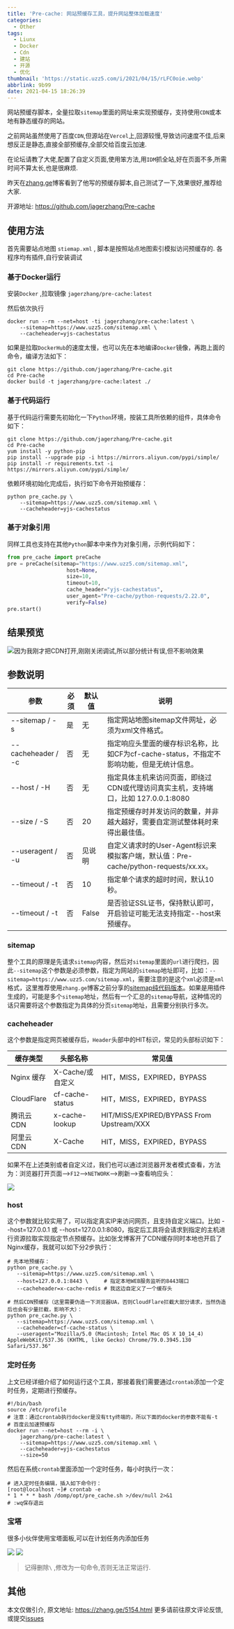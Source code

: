 ```yaml
---
title: 'Pre-cache: 网站预缓存工具，提升网站整体加载速度'
categories:
  - Other
tags:
  - Liunx
  - Docker
  - Cdn
  - 建站
  - 开源
  - 优化
thumbnail: 'https://static.uzz5.com/i/2021/04/15/rLFC0oie.webp'
abbrlink: 9b99
date: 2021-04-15 18:26:39
---
```



网站预缓存脚本，全量拉取`sitemap`里面的网址来实现预缓存，支持使用`CDN`或本地有静态缓存的网站。
<!--more-->
之前网站虽然使用了百度`CDN`,但源站在`Vercel`上,回源较慢,导致访问速度不佳,后来想反正是静态,直接全部预缓存,全部交给百度云加速.

在论坛请教了大佬,配置了自定义页面,使用笨方法,用`IDM`抓全站,好在页面不多,所需时间不算太长,也是很麻烦.

昨天在[zhang.ge](https://zhang.ge/)博客看到了他写的预缓存脚本,自己测试了一下,效果很好,推荐给大家.

开源地址: https://github.com/jagerzhang/Pre-cache

## 使用方法

首先需要站点地图 `stiemap.xml` , 脚本是按照站点地图索引模拟访问预缓存的. 各程序均有插件,自行安装调试

### 基于Docker运行

安装`Docker` ,拉取镜像 `jagerzhang/pre-cache:latest`

然后依次执行

```shell
docker run --rm --net=host -ti jagerzhang/pre-cache:latest \
    --sitemap=https://www.uzz5.com/sitemap.xml \
    --cacheheader=yjs-cachestatus
```

如果是拉取`DockerHub`的速度太慢，也可以先在本地编译`Docker`镜像，再跑上面的命令，编译方法如下：

```shell
git clone https://github.com/jagerzhang/Pre-cache.git
cd Pre-cache
docker build -t jagerzhang/pre-cache:latest ./
```

### 基于代码运行

基于代码运行需要先初始化一下`Python`环境，按装工具所依赖的组件，具体命令如下：

```shell
git clone https://github.com/jagerzhang/Pre-cache.git
cd Pre-cache
yum install -y python-pip
pip install --upgrade pip -i https://mirrors.aliyun.com/pypi/simple/
pip install -r requirements.txt -i https://mirrors.aliyun.com/pypi/simple/
```

依赖环境初始化完成后，执行如下命令开始预缓存：

```shell
python pre_cache.py \
    --sitemap=https://www.uzz5.com/sitemap.xml \
    --cacheheader=yjs-cachestatus
```

### 基于对象引用

同样工具也支持在其他`Python`脚本中来作为对象引用，示例代码如下：

```python
from pre_cache import preCache
pre = preCache(sitemap="https://www.uzz5.com/sitemap.xml",
                   host=None,
                   size=10,
                   timeout=10,
                   cache_header="yjs-cachestatus",
                   user_agent="Pre-cache/python-requests/2.22.0",
                   verify=False)
pre.start()        
```

## 结果预览

![因为我刚才把CDN打开,刚刚关闭调试,所以部分统计有误,但不影响效果](https://static.uzz5.com/i/2021/04/15/nMuga0hC.webp)

## 参数说明

|参数|必须|默认值|说明|
|-|-|-|-|
|--sitemap / -s	|是|无|指定网站地图sitemap文件网址，必须为xml文件格式。|
|--cacheheader / -c	|否|无|指定响应头里面的缓存标识名称，比如CF为cf-cache-status，不指定不影响功能，但是无统计信息。|
|--host / -H		|否|无|指定具体主机来访问页面，即绕过CDN或代理访问真实主机，支持端口，比如 127.0.0.1:8080|
|--size / -S	|否|20|指定预缓存时并发访问的数量，并非越大越好，需要自定测试整体耗时来得出最佳值。|
|--useragent / -u	|否|见说明|自定义请求时的User-Agent标识来模拟客户端，默认值：Pre-cache/python-requests/xx.xx。|
|--timeout / -t	|否|10|指定单个请求的超时时间，默认10秒。|
|--timeout / -t	|否|False|是否验证SSL证书，保持默认即可，开启验证可能无法支持指定--host来预缓存。|

### sitemap
整个工具的原理是先请求`sitemap`内容，然后对`sitemap`里面的`url`进行爬扫，因此`--sitemap`这个参数是必须参数，指定为网站的`sitemap`地址即可，比如：`--sitemap=https://www.uzz5.com/sitemap.xml`，需要注意的是这个`xml`必须是`xml`格式，这里推荐使用`zhang.ge`博客之前分享的[sitemap纯代码版本](https://zhang.ge/4554.html)。如果是用插件生成的，可能是多个`sitemap`地址，然后有一个汇总的`sitemap`导航，这种情况的话只需要将这个参数指定为具体的分页`sitemap`地址，且需要分别执行多次。

### cacheheader
这个参数是指定网页被缓存后，`Header`头部中的HIT标识，常见的头部标识如下：

|缓存类型|头部名称|常见值|
|-|-|-|
|Nginx 缓存|X-Cache/或自定义|HIT，MISS，EXPIRED，BYPASS|
|CloudFlare|cf-cache-status|HIT，MISS，EXPIRED，BYPASS|
|腾讯云CDN|x-cache-lookup|HIT/MISS/EXPIRED/BYPASS From Upstream/XXX|
|阿里云CDN|X-Cache|HIT，MISS，EXPIRED，BYPASS|

如果不在上述类别或者自定义过，我们也可以通过浏览器开发者模式查看，方法为：浏览器打开页面-->`F12`-->`NETWORK`-->刷新-->查看响应头：

![](https://static.uzz5.com/i/2021/04/15/PdflwEGy.webp)

### host

这个参数就比较实用了，可以指定真实IP来访问网页，且支持自定义端口。比如 --host=127.0.0.1 或 --host=127.0.0.1:8080，指定后工具将会请求到指定的主机进行资源拉取实现指定节点预缓存。比如张戈博客开了CDN缓存同时本地也开启了Nginx缓存，我就可以如下分2步执行：

```shell
# 先本地预缓存：
python pre_cache.py \
   --sitemap=https://www.uzz5.com/sitemap.xml \
   --host=127.0.0.1:8443 \     # 指定本地WEB服务监听的8443端口
   --cacheheader=x-cache-redis # 我这边自定义了一个缓存头
 
# 然后CDN预缓存（这里需要伪造一下浏览器UA，否则CloudFlare拦截大部分请求，当然伪造后也会有少量拦截，影响不大）：
python pre_cache.py \
   --sitemap=https://www.uzz5.com/sitemap.xml \
   --cacheheader=cf-cache-status \
   --useragent="Mozilla/5.0 (Macintosh; Intel Mac OS X 10_14_4) AppleWebKit/537.36 (KHTML, like Gecko) Chrome/79.0.3945.130 Safari/537.36"
```

### 定时任务

上文已经详细介绍了如何运行这个工具，那接着我们需要通过`crontab`添加一个定时任务，定期进行预缓存。

```shell
#!/bin/bash
source /etc/profile
# 注意：通过crontab执行docker是没有tty终端的，所以下面的docker的参数不能有-t
# 百度云加速预缓存
docker run --net=host --rm -i \
    jagerzhang/pre-cache:latest \
    --sitemap=https://www.uzz5.com/sitemap.xml \
    --cacheheader=yjs-cachestatus
    --size=50 
```
然后在系统`crontab`里面添加一个定时任务，每小时执行一次：

```shell
# 进入定时任务编辑，插入如下命令行：
[root@localhost ~]# crontab -e 
* 1 * * * bash /domp/opt/pre_cache.sh >/dev/null 2>&1
# :wq保存退出
```
### 宝塔
很多小伙伴使用宝塔面板,可以在计划任务内添加任务

![](https://static.uzz5.com/i/2021/04/16/ETUjZb3l.webp)
![](https://static.uzz5.com/i/2021/04/16/GhDUofqw.webp)
> 记得删除`\` ,修改为一句命令,否则无法正常运行.
## 其他

本文仅做引介, 原文地址: https://zhang.ge/5154.html 
更多请前往原文评论反馈,或提交[issues](https://github.com/jagerzhang/Pre-cache/issues)